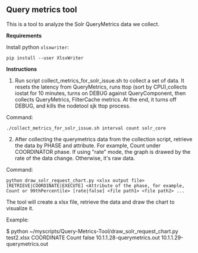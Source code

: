 ## Query metrics tool

This is a tool to analyze the Solr QueryMetrics data we collect. 

**Requirements**

Install python `xlsxwriter`: 

```
pip install --user XlsxWriter
```

**Instructions**

1. Run script collect_metrics_for_solr_issue.sh to collect a set of data. It resets the latency from QueryMetrics, runs ttop (sort by CPU),collects iostat for 10 minutes, turns on DEBUG against QueryComponent, then collects QueryMetrics, FilterCache metrics. At the end, it turns off DEBUG, and kills the nodetool sjk ttop process.

Command:

```
./collect_metrics_for_solr_issue.sh interval count solr_core
```
  
2. After collecting the querymetrics data from the collection script, retrieve the data by PHASE and attribute. For example, Count under COORDINATOR phase. If using "rate" mode, the graph is drawed by the rate of the data change. Otherwise, it's raw data.

Command:

```
python draw_solr_request_chart.py <xlsx output file> [RETRIEVE|COORDINATE|EXECUTE] <Attribute of the phase, for example, Count or 99thPercentile> [rate|false] <file path1> <file path2> ...
```  

The tool will create a xlsx file, retrieve the data and draw the chart to visualize it. 

Example:

$ python ~/myscripts/Query-Metrics-Tool/draw_solr_request_chart.py test2.xlsx COORDINATE Count false 10.1.1.28-querymetrics.out 10.1.1.29-querymetrics.out 


